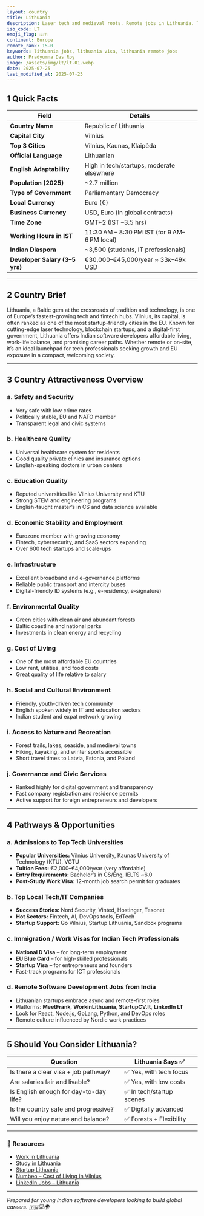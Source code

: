 ```yaml
---
layout: country
title: Lithuania
description: Laser tech and medieval roots. Remote jobs in Lithuania. Trilp AI curated info. Indians in Lithuania.
iso_code: LT
emoji_flag: 🇱🇹
continent: Europe
remote_rank: 15.0
keywords: lithuania jobs, lithuania visa, lithuania remote jobs
author: Pradyumna Das Roy
image: /assets/img/lt/lt-01.webp
date: 2025-07-25
last_modified_at: 2025-07-25
---
```


## 1 Quick Facts

| Field                          | Details                                      |
| ------------------------------ | -------------------------------------------- |
| **Country Name**               | Republic of Lithuania                        |
| **Capital City**               | Vilnius                                      |
| **Top 3 Cities**               | Vilnius, Kaunas, Klaipėda                    |
| **Official Language**          | Lithuanian                                   |
| **English Adaptability**       | High in tech/startups, moderate elsewhere    |
| **Population (2025)**          | ~2.7 million                                 |
| **Type of Government**         | Parliamentary Democracy                      |
| **Local Currency**             | Euro (€)                                     |
| **Business Currency**          | USD, Euro (in global contracts)              |
| **Time Zone**                  | GMT+2 (IST –3.5 hrs)                         |
| **Working Hours in IST**       | 11:30 AM – 8:30 PM IST (for 9 AM–6 PM local) |
| **Indian Diaspora**            | ~3,500 (students, IT professionals)          |
| **Developer Salary (3–5 yrs)** | €30,000–€45,000/year ≈ $33k–$49k USD         |

---

## 2 Country Brief

Lithuania, a Baltic gem at the crossroads of tradition and technology, is one of Europe’s fastest-growing tech and fintech hubs. Vilnius, its capital, is often ranked as one of the most startup-friendly cities in the EU. Known for cutting-edge laser technology, blockchain startups, and a digital-first government, Lithuania offers Indian software developers affordable living, work-life balance, and promising career paths. Whether remote or on-site, it’s an ideal launchpad for tech professionals seeking growth and EU exposure in a compact, welcoming society.

---

## 3 Country Attractiveness Overview

### a. Safety and Security

- Very safe with low crime rates
- Politically stable, EU and NATO member
- Transparent legal and civic systems

### b. Healthcare Quality

- Universal healthcare system for residents
- Good quality private clinics and insurance options
- English-speaking doctors in urban centers

### c. Education Quality

- Reputed universities like Vilnius University and KTU
- Strong STEM and engineering programs
- English-taught master’s in CS and data science available

### d. Economic Stability and Employment

- Eurozone member with growing economy
- Fintech, cybersecurity, and SaaS sectors expanding
- Over 600 tech startups and scale-ups

### e. Infrastructure

- Excellent broadband and e-governance platforms
- Reliable public transport and intercity buses
- Digital-friendly ID systems (e.g., e-residency, e-signature)

### f. Environmental Quality

- Green cities with clean air and abundant forests
- Baltic coastline and national parks
- Investments in clean energy and recycling

### g. Cost of Living

- One of the most affordable EU countries
- Low rent, utilities, and food costs
- Great quality of life relative to salary

### h. Social and Cultural Environment

- Friendly, youth-driven tech community
- English spoken widely in IT and education sectors
- Indian student and expat network growing

### i. Access to Nature and Recreation

- Forest trails, lakes, seaside, and medieval towns
- Hiking, kayaking, and winter sports accessible
- Short travel times to Latvia, Estonia, and Poland

### j. Governance and Civic Services

- Ranked highly for digital government and transparency
- Fast company registration and residence permits
- Active support for foreign entrepreneurs and developers

---

## 4 Pathways & Opportunities

### a. Admissions to Top Tech Universities

- **Popular Universities:** Vilnius University, Kaunas University of Technology (KTU), VGTU
- **Tuition Fees:** €2,000–€4,000/year (very affordable)
- **Entry Requirements:** Bachelor’s in CS/Eng, IELTS ~6.0
- **Post-Study Work Visa:** 12-month job search permit for graduates

### b. Top Local Tech/IT Companies

- **Success Stories:** Nord Security, Vinted, Hostinger, Tesonet
- **Hot Sectors:** Fintech, AI, DevOps tools, EdTech
- **Startup Support:** Go Vilnius, Startup Lithuania, Sandbox programs

### c. Immigration / Work Visas for Indian Tech Professionals

- **National D Visa** – for long-term employment
- **EU Blue Card** – for high-skilled professionals
- **Startup Visa** – for entrepreneurs and founders
- Fast-track programs for ICT professionals

### d. Remote Software Development Jobs from India

- Lithuanian startups embrace async and remote-first roles
- Platforms: **MeetFrank**, **WorkinLithuania**, **StartupCV.lt**, **LinkedIn LT**
- Look for React, Node.js, GoLang, Python, and DevOps roles
- Remote culture influenced by Nordic work practices

---

## 5 Should You Consider Lithuania?

| Question                               | Lithuania Says ✅         |
| -------------------------------------- | ------------------------- |
| Is there a clear visa + job pathway?   | ✅ Yes, with tech focus   |
| Are salaries fair and livable?         | ✅ Yes, with low costs    |
| Is English enough for day-to-day life? | ✅ In tech/startup scenes |
| Is the country safe and progressive?   | ✅ Digitally advanced     |
| Will you enjoy nature and balance?     | ✅ Forests + Flexibility  |

---

### 🔗 Resources

- [Work in Lithuania](https://workinlithuania.com/)
- [Study in Lithuania](https://studyin.lt/)
- [Startup Lithuania](https://www.startuplithuania.com/)
- [Numbeo – Cost of Living in Vilnius](https://www.numbeo.com/cost-of-living/in/Vilnius)
- [LinkedIn Jobs – Lithuania](https://www.linkedin.com/jobs/search/?location=Lithuania)

---

_Prepared for young Indian software developers looking to build global careers. 🇮🇳💻🌍_
